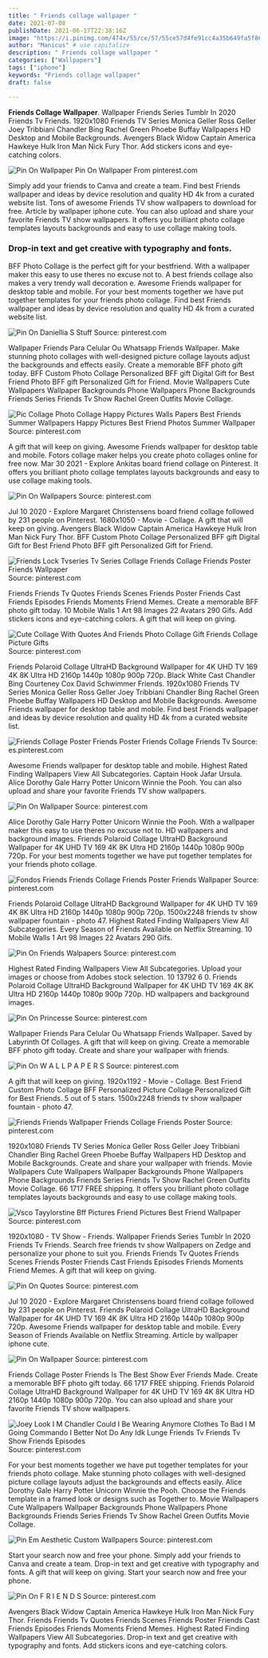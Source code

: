 ```yaml
---
title: " Friends collage wallpaper "
date: 2021-07-08
publishDate: 2021-06-17T22:38:16Z
image: "https://i.pinimg.com/474x/55/ce/57/55ce57d4fe91cc4a35b649fa5f867855.jpg"
author: "Manicus" # use capitalize
description: " Friends collage wallpaper "
categories: ["Wallpapers"]
tags: ["iphone"]
keywords: "Friends collage wallpaper"
draft: false

---
```



**Friends Collage Wallpaper**. Wallpaper Friends Series Tumblr In 2020 Friends Tv Friends. 1920x1080 Friends TV Series Monica Geller Ross Geller Joey Tribbiani Chandler Bing Rachel Green Phoebe Buffay Wallpapers HD Desktop and Mobile Backgrounds. Avengers Black Widow Captain America Hawkeye Hulk Iron Man Nick Fury Thor. Add stickers icons and eye-catching colors.

![Pin On Wallpaper](https://i.pinimg.com/originals/92/4c/bc/924cbc9c595361f23461c309289355d3.jpg "Pin On Wallpaper")
Pin On Wallpaper From pinterest.com


Simply add your friends to Canva and create a team. Find best Friends wallpaper and ideas by device resolution and quality HD 4k from a curated website list. Tons of awesome Friends TV show wallpapers to download for free. Article by wallpaper iphone cute. You can also upload and share your favorite Friends TV show wallpapers. It offers you brilliant photo collage templates layouts backgrounds and easy to use collage making tools.

### Drop-in text and get creative with typography and fonts.

BFF Photo Collage is the perfect gift for your bestfriend. With a wallpaper maker this easy to use theres no excuse not to. A best friends collage also makes a very trendy wall decoration e. Awesome Friends wallpaper for desktop table and mobile. For your best moments together we have put together templates for your friends photo collage. Find best Friends wallpaper and ideas by device resolution and quality HD 4k from a curated website list.


![Pin On Daniellia S Stuff](https://i.pinimg.com/originals/1c/2f/cc/1c2fcc8f7e9d87b35097dddccbe7d5d2.jpg "Pin On Daniellia S Stuff")
Source: pinterest.com

Wallpaper Friends Para Celular Ou Whatsapp Friends Wallpaper. Make stunning photo collages with well-designed picture collage layouts adjust the backgrounds and effects easily. Create a memorable BFF photo gift today. BFF Custom Photo Collage Personalized BFF gift Digital Gift for Best Friend Photo BFF gift Personalized Gift for Friend. Movie Wallpapers Cute Wallpapers Wallpaper Backgrounds Phone Wallpapers Phone Backgrounds Friends Series Friends Tv Show Rachel Green Outfits Movie Collage.

![Pic Collage Photo Collage Happy Pictures Walls Papers Best Friends Summer Wallpapers Happy Pictures Best Friend Photos Summer Wallpaper](https://i.pinimg.com/originals/4c/b4/a6/4cb4a61fa15d2a922ffd297c95a098bc.jpg "Pic Collage Photo Collage Happy Pictures Walls Papers Best Friends Summer Wallpapers Happy Pictures Best Friend Photos Summer Wallpaper")
Source: pinterest.com

A gift that will keep on giving. Awesome Friends wallpaper for desktop table and mobile. Fotors collage maker helps you create photo collages online for free now. Mar 30 2021 - Explore Ankitas board friend collage on Pinterest. It offers you brilliant photo collage templates layouts backgrounds and easy to use collage making tools.

![Pin On Wallpapers](https://i.pinimg.com/originals/1c/75/fa/1c75fae48c2def29828fdb2a3bf029ce.jpg "Pin On Wallpapers")
Source: pinterest.com

Jul 10 2020 - Explore Margaret Christensens board friend collage followed by 231 people on Pinterest. 1680x1050 - Movie - Collage. A gift that will keep on giving. Avengers Black Widow Captain America Hawkeye Hulk Iron Man Nick Fury Thor. BFF Custom Photo Collage Personalized BFF gift Digital Gift for Best Friend Photo BFF gift Personalized Gift for Friend.

![Friends Lock Tvseries Tv Series Collage Friends Collage Friends Poster Friends Wallpaper](https://i.pinimg.com/originals/17/0c/7c/170c7c809e1084fd249ee52ac367af40.jpg "Friends Lock Tvseries Tv Series Collage Friends Collage Friends Poster Friends Wallpaper")
Source: pinterest.com

Friends Friends Tv Quotes Friends Scenes Friends Poster Friends Cast Friends Episodes Friends Moments Friend Memes. Create a memorable BFF photo gift today. 10 Mobile Walls 1 Art 98 Images 22 Avatars 290 Gifs. Add stickers icons and eye-catching colors. A gift that will keep on giving.

![Cute Collage With Quotes And Friends Photo Collage Gift Friends Collage Picture Gifts](https://i.pinimg.com/originals/15/90/bf/1590bf4cdc079fb6b99620e525c9f812.jpg "Cute Collage With Quotes And Friends Photo Collage Gift Friends Collage Picture Gifts")
Source: pinterest.com

Friends Polaroid Collage UltraHD Background Wallpaper for 4K UHD TV 169 4K 8K Ultra HD 2160p 1440p 1080p 900p 720p. Black White Cast Chandler Bing Courteney Cox David Schwimmer Friends. 1920x1080 Friends TV Series Monica Geller Ross Geller Joey Tribbiani Chandler Bing Rachel Green Phoebe Buffay Wallpapers HD Desktop and Mobile Backgrounds. Awesome Friends wallpaper for desktop table and mobile. Find best Friends wallpaper and ideas by device resolution and quality HD 4k from a curated website list.

![Friends Collage Poster Friends Poster Friends Collage Friends Tv](https://i.pinimg.com/originals/ba/62/21/ba62212cdd3caf07bd90d15c2d91126f.jpg "Friends Collage Poster Friends Poster Friends Collage Friends Tv")
Source: es.pinterest.com

Awesome Friends wallpaper for desktop table and mobile. Highest Rated Finding Wallpapers View All Subcategories. Captain Hook Jafar Ursula. Alice Dorothy Gale Harry Potter Unicorn Winnie the Pooh. You can also upload and share your favorite Friends TV show wallpapers.

![Pin On Wallpaper](https://i.pinimg.com/originals/92/4c/bc/924cbc9c595361f23461c309289355d3.jpg "Pin On Wallpaper")
Source: pinterest.com

Alice Dorothy Gale Harry Potter Unicorn Winnie the Pooh. With a wallpaper maker this easy to use theres no excuse not to. HD wallpapers and background images. Friends Polaroid Collage UltraHD Background Wallpaper for 4K UHD TV 169 4K 8K Ultra HD 2160p 1440p 1080p 900p 720p. For your best moments together we have put together templates for your friends photo collage.

![Fondos Friends Friends Collage Friends Poster Friends Wallpaper](https://i.pinimg.com/originals/87/15/9a/87159af1e3f75d117e3ba5ee225891bb.jpg "Fondos Friends Friends Collage Friends Poster Friends Wallpaper")
Source: pinterest.com

Friends Polaroid Collage UltraHD Background Wallpaper for 4K UHD TV 169 4K 8K Ultra HD 2160p 1440p 1080p 900p 720p. 1500x2248 friends tv show wallpaper fountain - photo 47. Highest Rated Finding Wallpapers View All Subcategories. Every Season of Friends Available on Netflix Streaming. 10 Mobile Walls 1 Art 98 Images 22 Avatars 290 Gifs.

![Pin On Friends Walpapers](https://i.pinimg.com/736x/4f/40/93/4f409352c38fe10e0f588dea6ffe6725.jpg "Pin On Friends Walpapers")
Source: pinterest.com

Highest Rated Finding Wallpapers View All Subcategories. Upload your images or choose from Adobes stock selection. 10 13792 6 0. Friends Polaroid Collage UltraHD Background Wallpaper for 4K UHD TV 169 4K 8K Ultra HD 2160p 1440p 1080p 900p 720p. HD wallpapers and background images.

![Pin On Princesse](https://i.pinimg.com/originals/c8/24/e3/c824e3ca5fde19b0c1d8eadfa0e1884f.jpg "Pin On Princesse")
Source: pinterest.com

Wallpaper Friends Para Celular Ou Whatsapp Friends Wallpaper. Saved by Labyrinth Of Collages. A gift that will keep on giving. Create a memorable BFF photo gift today. Create and share your wallpaper with friends.

![Pin On W A L L P A P E R S](https://i.pinimg.com/474x/67/75/3b/67753b3905e60b3ec750af5f2476511d.jpg "Pin On W A L L P A P E R S")
Source: pinterest.com

A gift that will keep on giving. 1920x1192 - Movie - Collage. Best Friend Custom Photo Collage BFF Personalized Picture Collage Personalized Gift for Best Friends. 5 out of 5 stars. 1500x2248 friends tv show wallpaper fountain - photo 47.

![Friends Friends Wallpaper Friends Collage Friends Poster](https://i.pinimg.com/originals/65/ed/b1/65edb10e360fa3200d1f1ff8f2f9b8de.jpg "Friends Friends Wallpaper Friends Collage Friends Poster")
Source: pinterest.com

1920x1080 Friends TV Series Monica Geller Ross Geller Joey Tribbiani Chandler Bing Rachel Green Phoebe Buffay Wallpapers HD Desktop and Mobile Backgrounds. Create and share your wallpaper with friends. Movie Wallpapers Cute Wallpapers Wallpaper Backgrounds Phone Wallpapers Phone Backgrounds Friends Series Friends Tv Show Rachel Green Outfits Movie Collage. 66 1717 FREE shipping. It offers you brilliant photo collage templates layouts backgrounds and easy to use collage making tools.

![Vsco Tayylorstine Bff Pictures Friend Pictures Best Friend Wallpaper](https://i.pinimg.com/originals/0d/95/20/0d9520c5c97549753580061a1e60de53.jpg "Vsco Tayylorstine Bff Pictures Friend Pictures Best Friend Wallpaper")
Source: pinterest.com

1920x1080 - TV Show - Friends. Wallpaper Friends Series Tumblr In 2020 Friends Tv Friends. Search free friends tv show Wallpapers on Zedge and personalize your phone to suit you. Friends Friends Tv Quotes Friends Scenes Friends Poster Friends Cast Friends Episodes Friends Moments Friend Memes. A gift that will keep on giving.

![Pin On Quotes](https://i.pinimg.com/originals/67/2d/c0/672dc013bb09af74590739a4a888153c.jpg "Pin On Quotes")
Source: pinterest.com

Jul 10 2020 - Explore Margaret Christensens board friend collage followed by 231 people on Pinterest. Friends Polaroid Collage UltraHD Background Wallpaper for 4K UHD TV 169 4K 8K Ultra HD 2160p 1440p 1080p 900p 720p. Awesome Friends wallpaper for desktop table and mobile. Every Season of Friends Available on Netflix Streaming. Article by wallpaper iphone cute.

![Pin On Wallpaper](https://i.pinimg.com/564x/50/05/2f/50052f3bb932595addb89e7e7ff1a062.jpg "Pin On Wallpaper")
Source: pinterest.com

Friends Collage Poster Friends Is The Best Show Ever Friends Made. Create a memorable BFF photo gift today. 66 1717 FREE shipping. Friends Polaroid Collage UltraHD Background Wallpaper for 4K UHD TV 169 4K 8K Ultra HD 2160p 1440p 1080p 900p 720p. You can also upload and share your favorite Friends TV show wallpapers.

![Joey Look I M Chandler Could I Be Wearing Anymore Clothes To Bad I M Going Commando I Better Not Do Any Idk Lunge Friends Tv Friends Tv Show Friends Episodes](https://i.pinimg.com/originals/47/10/9b/47109b9730ef11e084656e34ef3e1318.jpg "Joey Look I M Chandler Could I Be Wearing Anymore Clothes To Bad I M Going Commando I Better Not Do Any Idk Lunge Friends Tv Friends Tv Show Friends Episodes")
Source: pinterest.com

For your best moments together we have put together templates for your friends photo collage. Make stunning photo collages with well-designed picture collage layouts adjust the backgrounds and effects easily. Alice Dorothy Gale Harry Potter Unicorn Winnie the Pooh. Choose the Friends template in a framed look or designs such as Together to. Movie Wallpapers Cute Wallpapers Wallpaper Backgrounds Phone Wallpapers Phone Backgrounds Friends Series Friends Tv Show Rachel Green Outfits Movie Collage.

![Pin Em Aesthetic Custom Wallpapers](https://i.pinimg.com/originals/31/d9/cf/31d9cfa725d108ec1898076b078d698b.jpg "Pin Em Aesthetic Custom Wallpapers")
Source: pinterest.com

Start your search now and free your phone. Simply add your friends to Canva and create a team. Drop-in text and get creative with typography and fonts. A gift that will keep on giving. Start your search now and free your phone.

![Pin On F R I E N D S](https://i.pinimg.com/474x/55/ce/57/55ce57d4fe91cc4a35b649fa5f867855.jpg "Pin On F R I E N D S")
Source: pinterest.com

Avengers Black Widow Captain America Hawkeye Hulk Iron Man Nick Fury Thor. Friends Friends Tv Quotes Friends Scenes Friends Poster Friends Cast Friends Episodes Friends Moments Friend Memes. Highest Rated Finding Wallpapers View All Subcategories. Drop-in text and get creative with typography and fonts. Add stickers icons and eye-catching colors.

